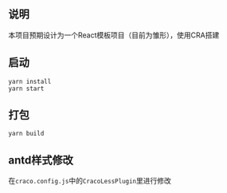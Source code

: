 ## 说明
本项目预期设计为一个React模板项目（目前为雏形），使用CRA搭建

## 启动
```
yarn install
yarn start
```

## 打包
```
yarn build
```

## antd样式修改
在`craco.config.js`中的`CracoLessPlugin`里进行修改
